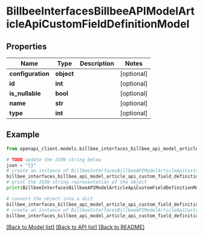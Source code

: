# BillbeeInterfacesBillbeeAPIModelArticleApiCustomFieldDefinitionModel


## Properties

Name | Type | Description | Notes
------------ | ------------- | ------------- | -------------
**configuration** | **object** |  | [optional] 
**id** | **int** |  | [optional] 
**is_nullable** | **bool** |  | [optional] 
**name** | **str** |  | [optional] 
**type** | **int** |  | [optional] 

## Example

```python
from openapi_client.models.billbee_interfaces_billbee_api_model_article_api_custom_field_definition_model import BillbeeInterfacesBillbeeAPIModelArticleApiCustomFieldDefinitionModel

# TODO update the JSON string below
json = "{}"
# create an instance of BillbeeInterfacesBillbeeAPIModelArticleApiCustomFieldDefinitionModel from a JSON string
billbee_interfaces_billbee_api_model_article_api_custom_field_definition_model_instance = BillbeeInterfacesBillbeeAPIModelArticleApiCustomFieldDefinitionModel.from_json(json)
# print the JSON string representation of the object
print(BillbeeInterfacesBillbeeAPIModelArticleApiCustomFieldDefinitionModel.to_json())

# convert the object into a dict
billbee_interfaces_billbee_api_model_article_api_custom_field_definition_model_dict = billbee_interfaces_billbee_api_model_article_api_custom_field_definition_model_instance.to_dict()
# create an instance of BillbeeInterfacesBillbeeAPIModelArticleApiCustomFieldDefinitionModel from a dict
billbee_interfaces_billbee_api_model_article_api_custom_field_definition_model_from_dict = BillbeeInterfacesBillbeeAPIModelArticleApiCustomFieldDefinitionModel.from_dict(billbee_interfaces_billbee_api_model_article_api_custom_field_definition_model_dict)
```
[[Back to Model list]](../README.md#documentation-for-models) [[Back to API list]](../README.md#documentation-for-api-endpoints) [[Back to README]](../README.md)


